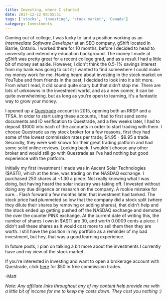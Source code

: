```yaml
---
title: Investing, where I started
date: 2017-12-22 08:55:51
tags: ['stocks', 'investing', 'stock market', 'Canada']
category: Investments
---
```


Coming out of college, I was lucky to land a position working as an <em>Intermediate Software Developer</em> at an SEO company, gShift located in Barrie, Ontario. I worked there for 10 months, before I decided to head to university and extend my education background. The money I made at gShift was pretty great for a recent college grad, and as a result I had a little bit of money set aside. However, I didn't think the 0.5-1% savings interest from my bank was going to cut it; I wanted to find somewhere I could make my money work for me. Having heard about investing in the stock market on YouTube and from friends in the past, I decided to look into it a bit more. From what I read, it did sound quite scary but that didn't stop me. There are lots of unknowns in the investment world, and as a new comer, it can be quite overwhelming, but as long as you're open to learning, it's a fantastic way to grow your money.

I opened up a <a href="https://www.questrade.com">Questrade</a> account in 2015, opening both an RRSP and a TFSA. In order to start using these accounts, I had to first send some documents and ID verification to Questrade, and a few weeks later, I had to deposit $1000 into each of the accounts in order to start trading with them. I choose Questrade as my stock broker for a few reasons, first they had some of the lowest commission rates per trade; $4.95 - $9.95 a trade. Secondly, they were well known for their great trading platform and had some solid online reviews. Looking back, I wouldn't choose any other broker and would still go with Questrade as I've had nothing but good experience with the platform.

Initially my first investment I made was in Ascent Solar Technologies ($ASTI), which at the time, was trading on the NASDAQ exchange. I purchased 250 shares at ~1.30 a piece. Not really knowing what I was doing, but having heard the solar industry was taking off. I invested without doing any due diligence or research on the company. A rookie mistake for sure...
Flash forward a few months later, that investment had tanked. The stock price had plummeted so low that the company did a stock split (where they dilute their shares by removing or adding shares), that didn't help and the stock ended up getting pushed off the NASDAQ exchange and demoted the over the counter PINX exchange. At the current date of writing this, the number of shares I own in $ASTI are 30, and worth 0.0009 cents a piece. I didn't sell these shares as it would cost more to sell them then they are worth. I still have the position in my portfolio as a reminder of my bad investment, but hey, that was a good learning experience.

In future posts, I plan on talking a bit more about the investments I currently have and my view of the stock market.

If you're interested in investing and want to open a brokerage account with Questrade, click <a href="https://www.questrade.com">here</a> for $50 in free commission trades.

-Matt

<em>Note: Any affiliate links throughout any of my content help provide me with a little bit of income for me to keep my costs down. They cost you nothing :)</em>